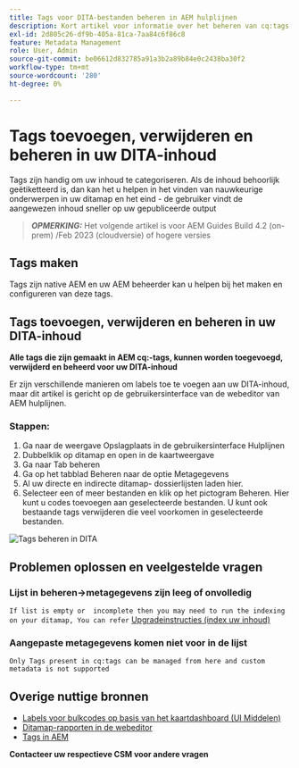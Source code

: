 ```yaml
---
title: Tags voor DITA-bestanden beheren in AEM hulplijnen
description: Kort artikel voor informatie over het beheren van cq:tags in AEM hulplijnen
exl-id: 2d805c26-df9b-405a-81ca-7aa84c6f86c8
feature: Metadata Management
role: User, Admin
source-git-commit: be06612d832785a91a3b2a89b84e0c2438ba30f2
workflow-type: tm+mt
source-wordcount: '280'
ht-degree: 0%

---
```


# Tags toevoegen, verwijderen en beheren in uw DITA-inhoud

Tags zijn handig om uw inhoud te categoriseren. Als de inhoud behoorlijk geëtiketteerd is, dan kan het u helpen in het vinden van nauwkeurige onderwerpen in uw ditamap en het eind - de gebruiker vindt de aangewezen inhoud sneller op uw gepubliceerde output

> **_OPMERKING:_**  Het volgende artikel is voor AEM Guides Build 4.2 (on-prem) /Feb 2023 (cloudversie) of hogere versies


## Tags maken

Tags zijn native AEM en uw AEM beheerder kan u helpen bij het maken en configureren van deze tags.


## Tags toevoegen, verwijderen en beheren in uw DITA-inhoud

**Alle tags die zijn gemaakt in AEM cq:-tags, kunnen worden toegevoegd, verwijderd en beheerd voor uw DITA-inhoud**

Er zijn verschillende manieren om labels toe te voegen aan uw DITA-inhoud, maar dit artikel is gericht op de gebruikersinterface van de webeditor van AEM hulplijnen.

### Stappen:

1. Ga naar de weergave Opslagplaats in de gebruikersinterface Hulplijnen
2. Dubbelklik op ditamap en open in de kaartweergave
3. Ga naar Tab beheren
4. Ga op het tabblad Beheren naar de optie Metagegevens
5. Al uw directe en indirecte ditamap- dossierlijsten laden hier.
6. Selecteer een of meer bestanden en klik op het pictogram Beheren. Hier kunt u codes toevoegen aan geselecteerde bestanden.
U kunt ook bestaande tags verwijderen die veel voorkomen in geselecteerde bestanden.

<img title="Tags beheren in AEM hulplijnen " alt="Tags beheren in DITA " src="ManageTags.jpg">

## Problemen oplossen en veelgestelde vragen

### Lijst in beheren->metagegevens zijn leeg of onvolledig

`If list is empty or  incomplete then you may need to run the indexing on your ditamap, You can refer` [Upgradeinstructies (index uw inhoud)](https://experienceleague.adobe.com/docs/experience-manager-guides-learn/tutorials/install-guide/on-prem-ig/download-install-upgrade-aemg/upgrade-xml-documentation.html?lang=en#steps-to-index-the-existing-content-to-use-the-new-find-and-replace%3A)

### Aangepaste metagegevens komen niet voor in de lijst

`Only Tags present in cq:tags can be managed from here and custom metadata is not supported`




## Overige nuttige bronnen

- [Labels voor bulkcodes op basis van het kaartdashboard (UI Middelen)](https://experienceleague.adobe.com/docs/experience-manager-guides-learn/tutorials/user-guide/manaege-metadata/map-editor-bulk-tagging.html?lang=en)
- [Ditamap-rapporten in de webeditor](https://experienceleague.adobe.com/docs/experience-manager-guides-learn/tutorials/user-guide/reports-aem-guide/reports-web-editor.html?lang=en)
- [Tags in AEM](https://experienceleague.adobe.com/docs/experience-manager-learn/assets/configuring/tagging.html?lang=en)


**Contacteer uw respectieve CSM voor andere vragen**
